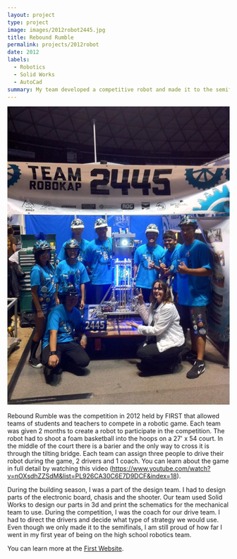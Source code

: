 ```yaml
---
layout: project
type: project
image: images/2012robot2445.jpg
title: Rebound Rumble
permalink: projects/2012robot
date: 2012
labels:
  - Robotics
  - Solid Works
  - AutoCad
summary: My team developed a competitive robot and made it to the semifinals!
---
```


<div class="ui small rounded images">
  <img class="ui image" src="../images/2012team2445.jpg">
</div>

Rebound Rumble was the competition in 2012 held by FIRST that allowed teams of students and teachers to compete in a robotic game. Each team was given 2 months to create a robot to participate in the competition. The robot had to shoot a foam basketball into the hoops on a 27' x 54 court. In the middle of the court there is a barier and the only way to cross it is through the tilting bridge. Each team can assign three people to drive their robot during the game, 2 drivers and 1 coach. You can learn about the game in full detail by watching this video (https://www.youtube.com/watch?v=nOXsdhZZSdM&list=PL926CA30C6E7D9DCF&index=18).

During the building season, I was a part of the design team. I had to design parts of the electronic board, chasis and the shooter. Our team used Solid Works to design our parts in 3d and print the schematics for the mechanical team to use. During the competition, I was the coach for our drive team. I had to direct the drivers and decide what type of strategy we would use. Even though we only made it to the semifinals, I am still proud of how far I went in my first year of being on the high school robotics team.

You can learn more at the [First Website](http://www.firstinspires.org/robotics/frc).



